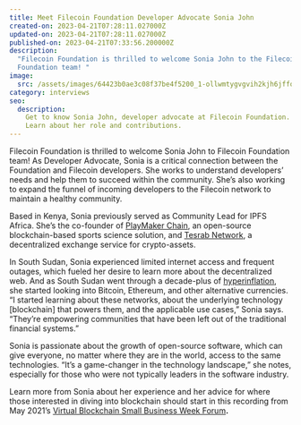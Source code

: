 ```yaml
---
title: Meet Filecoin Foundation Developer Advocate Sonia John
created-on: 2023-04-21T07:28:11.027000Z
updated-on: 2023-04-21T07:28:11.027000Z
published-on: 2023-04-21T07:33:56.200000Z
description:
  "Filecoin Foundation is thrilled to welcome Sonia John to the Filecoin
  Foundation team! "
image:
  src: /assets/images/64423b0ae3c08f37be4f5200_1-ollwmtygvgvih2kjh6jffq.png
category: interviews
seo:
  description:
    Get to know Sonia John, developer advocate at Filecoin Foundation.
    Learn about her role and contributions.
---
```


Filecoin Foundation is thrilled to welcome Sonia John to Filecoin Foundation team! As Developer Advocate, Sonia is a critical connection between the Foundation and Filecoin developers. She works to understand developers’ needs and help them to succeed within the community. She’s also working to expand the funnel of incoming developers to the Filecoin network to maintain a healthy community.

Based in Kenya, Sonia previously served as Community Lead for IPFS Africa. She’s the co-founder of [PlayMaker Chain](https://github.com/playmakerchain), an open-source blockchain-based sports science solution, and [Tesrab Network](https://github.com/TesrabNetwork), a decentralized exchange service for crypto-assets.

In South Sudan, Sonia experienced limited internet access and frequent outages, which fueled her desire to learn more about the decentralized web. And as South Sudan went through a decade-plus of [hyperinflation](https://blogs.worldbank.org/africacan/taming-the-tides-of-high-inflation-in-south-sudan), she started looking into Bitcoin, Ethereum, and other alternative currencies. “I started learning about these networks, about the underlying technology \[blockchain\] that powers them, and the applicable use cases,” Sonia says. “They’re empowering communities that have been left out of the traditional financial systems.”

Sonia is passionate about the growth of open-source software, which can give everyone, no matter where they are in the world, access to the same technologies. “It’s a game-changer in the technology landscape,” she notes, especially for those who were not typically leaders in the software industry.

Learn more from Sonia about her experience and her advice for where those interested in diving into blockchain should start in this recording from May 2021’s [Virtual Blockchain Small Business Week Forum](https://youtu.be/spReQI8kUek)**.**
